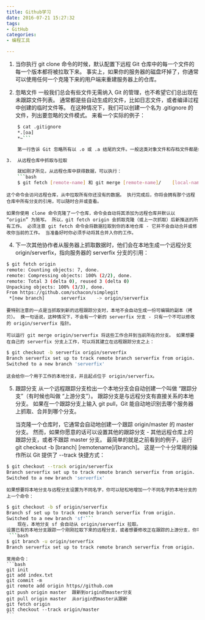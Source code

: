 ```yaml
---
title: Github学习
date: 2016-07-21 15:27:32
tags:
- GitHub
categories:
- 编程工具

---
```

1. 当你执行 git clone 命令的时候，默认配置下远程 Git 仓库中的每一个文件的每一个版本都将被拉取下来。 事实上，如果你的服务器的磁盘坏掉了，你通常可以使用任何一个克隆下来的用户端来重建服务器上的仓库。

2. 忽略文件
			一般我们总会有些文件无需纳入 Git 的管理，也不希望它们总出现在未跟踪文件列表。 通常都是些自动生成的文件，比如日志文件，或者编译过程中创建的临时文件等。 在这种情况下，我们可以创建一个名为 .gitignore 的文件，列出要忽略的文件模式。 来看一个实际的例子：
```bash
	$ cat .gitignore
	*.[oa]
	*~```

	第一行告诉 Git 忽略所有以 .o 或 .a 结尾的文件。一般这类对象文件和存档文件都是编译过程中出现的。 第二行告诉 Git 忽略所有以波浪符（~）结尾的文件，许多文本编辑软件（比如 Emacs）都用这样的文件名保存副本。 此外，你可能还需要忽略 log，tmp 或者 pid 目录，以及自动生成的文档等等。 要养成一开始就设置好 .gitignore 文件的习惯，以免将来误提交这类无用的文件。

3.  从远程仓库中抓取与拉取

	就如刚才所见，从远程仓库中获得数据，可以执行：
    ```bash
	$ git fetch [remote-name] 和 git merge [remote-name]/	[local-name]
  ```
	这个命令会访问远程仓库，从中拉取所有你还没有的数据。 执行完成后，你将会拥有那个远程仓库中所有分支的引用，可以随时合并或查看。

	如果你使用 clone 命令克隆了一个仓库，命令会自动将其添加为远程仓库并默认以 “origin” 为简写。 所以，git fetch origin 会抓取克隆（或上一次抓取）后新推送的所有工作。 必须注意 git fetch 命令会将数据拉取到你的本地仓库 - 它并不会自动合并或修改你当前的工作。 当准备好时你必须手动将其合并入你的工作。

4. 下一次其他协作者从服务器上抓取数据时，他们会在本地生成一个远程分支 origin/serverfix，指向服务器的 serverfix 分支的引用：
```bash
$ git fetch origin
remote: Counting objects: 7, done.
remote: Compressing objects: 100% (2/2), done.
remote: Total 3 (delta 0), reused 3 (delta 0)
Unpacking objects: 100% (3/3), done.
From https://github.com/schacon/simplegit
 *[new branch]      serverfix    -> origin/serverfix
```
	要特别注意的一点是当抓取到新的远程跟踪分支时，本地不会自动生成一份可编辑的副本（拷贝）。 换一句话说，这种情况下，不会有一个新的 serverfix 分支 - 只有一个不可以修改的 origin/serverfix 指针。

	可以运行 git merge origin/serverfix 将这些工作合并到当前所在的分支。 如果想要在自己的 serverfix 分支上工作，可以将其建立在远程跟踪分支之上：
```bash
$ git checkout -b serverfix origin/serverfix
Branch serverfix set up to track remote branch serverfix from origin.
Switched to a new branch 'serverfix'
```
	这会给你一个用于工作的本地分支，并且起点位于 origin/serverfix。
5. 跟踪分支
从一个远程跟踪分支检出一个本地分支会自动创建一个叫做 “跟踪分支”（有时候也叫做 “上游分支”）。 跟踪分支是与远程分支有直接关系的本地分支。 如果在一个跟踪分支上输入 git pull，Git 能自动地识别去哪个服务器上抓取、合并到哪个分支。

	当克隆一个仓库时，它通常会自动地创建一个跟踪 origin/master 的 master 分支。 然而，如果你愿意的话可以设置其他的跟踪分支 - 其他远程仓库上的跟踪分支，或者不跟踪 master 分支。 最简单的就是之前看到的例子，运行 git checkout -b [branch] [remotename]/[branch]。 这是一个十分常用的操作所以 Git 提供了 --track 快捷方式：
```bash
$ git checkout --track origin/serverfix
Branch serverfix set up to track remote branch serverfix from origin.
Switched to a new branch 'serverfix'
```
	如果想要将本地分支与远程分支设置为不同名字，你可以轻松地增加一个不同名字的本地分支的上一个命令：
```bash
$ git checkout -b sf origin/serverfix
Branch sf set up to track remote branch serverfix from origin.
Switched to a new branch 'sf'```
	现在，本地分支 sf 会自动从 origin/serverfix 拉取。
设置已有的本地分支跟踪一个刚刚拉取下来的远程分支，或者想要修改正在跟踪的上游分支，你可以在任意时间使用 -u 或 --set-upstream-to 选项运行 git branch 来显式地设置。
 ```bash
$ git branch -u origin/serverfix
Branch serverfix set up to track remote branch serverfix from origin.
```

	常用命令：
	```bash
	git init
	git add index.txt
	git commit -m
	git remote add origin https//github.com
	git push origin master  跟新到origin的master分支
	git pull origin master  从origin的master从跟新
	git fetch origin
	git checkout --track origin/master
	```
